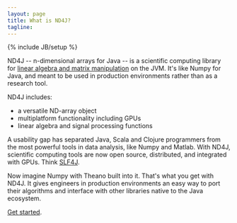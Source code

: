 ```yaml
---
layout: page
title: What is ND4J?
tagline: 
---
```

{% include JB/setup %}

ND4J -- n-dimensional arrays for Java -- is a scientific computing library for [linear algebra and matrix manipulation](../elementwise.html) on the JVM. It's like Numpy for Java, and  meant to be used in production environments rather than as a research tool.

ND4J includes:

* a versatile ND-array object
* multiplatform functionality including GPUs
* linear algebra and signal processing functions

A usability gap has separated Java, Scala and Clojure programmers from the most powerful tools in data analysis, like Numpy and Matlab. With ND4J, scientific computing tools are now open source, distributed, and integrated with GPUs. Think [SLF4J](http://www.slf4j.org/). 

Now imagine Numpy with Theano built into it. That's what you get with ND4J. It gives engineers in production environments an easy way to port their algorithms and interface with other libraries native to the Java ecosystem. 

[Get started](../getstarted.html).
